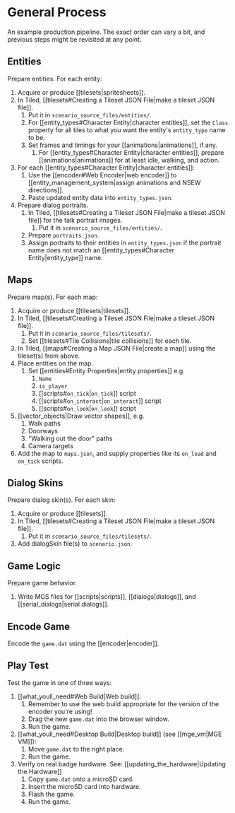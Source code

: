 # General Process

An example production pipeline. The exact order can vary a bit, and previous steps might be revisited at any point.

## Entities

Prepare entities. For each entity:

1. Acquire or produce [[tilesets|spritesheets]].
2. In Tiled, [[tilesets#Creating a Tileset JSON File|make a tileset JSON file]].
	1. Put it in `scenario_source_files/entities/`.
	2. For [[entity_types#Character Entity|character entities]], set the `Class` property for all tiles to what you want the entity's `entity_type` name to be.
	3. Set frames and timings for your [[animations|animations]], if any.
		1. For [[entity_types#Character Entity|character entities]], prepare [[animations|animations]] for at least idle, walking, and action.
3. For each [[entity_types#Character Entity|character entities]]:
	1. Use the [[encoder#Web Encoder|web encoder]] to [[entity_management_system|assign animations and NSEW directions]].
	2. Paste updated entity data into `entity_types.json`.
4. Prepare dialog portraits.
	1. In Tiled, [[tilesets#Creating a Tileset JSON File|make a tileset JSON file]] for the talk portrait images.
		1. Put it in `scenario_source_files/entities/`.
	2. Prepare `portraits.json`.
	3. Assign portraits to their entities in `entity_types.json` if the portrait name does not match an [[entity_types#Character Entity|entity_type]] name.

## Maps

Prepare map(s). For each map:

1. Acquire or produce [[tilesets|tilesets]].
2. In Tiled, [[tilesets#Creating a Tileset JSON File|make a tileset JSON file]].
	1. Put it in `scenario_source_files/tilesets/`.
	2. Set [[tilesets#Tile Collisions|tile collisions]] for each tile.
3. In Tiled, [[maps#Creating a Map JSON File|create a map]] using the tileset(s) from above.
4. Place entities on the map.
	1. Set [[entities#Entity Properties|entity properties]] e.g.
		1. `Name`
		2. `is_player`
		3. [[scripts#`on_tick`|`on_tick`]] script
		4. [[scripts#`on_interact`|`on_interact`]] script
		5. [[scripts#`on_look`|`on_look`]] script
5. [[vector_objects|Draw vector shapes]], e.g.
	1. Walk paths
	2. Doorways
	3. "Walking out the door" paths
	4. Camera targets
6. Add the map to `maps.json`, and supply properties like its `on_load` and `on_tick` scripts.

## Dialog Skins

Prepare dialog skin(s). For each skin:

1. Acquire or produce [[tilesets]].
2. In Tiled, [[tilesets#Creating a Tileset JSON File|make a tileset JSON file]].
	1. Put it in `scenario_source_files/tilesets/`.
3. Add dialogSkin file(s) to `scenario.json`.

## Game Logic

Prepare game behavior.

1. Write MGS files for [[scripts|scripts]], [[dialogs|dialogs]], and [[serial_dialogs|serial dialogs]].

## Encode Game

Encode the `game.dat` using the [[encoder|encoder]].

## Play Test

Test the game in one of three ways:

1. [[what_youll_need#Web Build|Web build]]:
	1. Remember to use the web build appropriate for the version of the encoder you're using!
	2. Drag the new `game.dat` into the browser window.
	3. Run the game.
2. [[what_youll_need#Desktop Build|Desktop build]] (see [[mge_vm|MGE VM]]):
	1. Move `game.dat` to the right place.
	2. Run the game.
3. Verify on real badge hardware. See: [[updating_the_hardware|Updating the Hardware]]
	1. Copy `game.dat` onto a microSD card.
	2. Insert the microSD card into hardware.
	3. Flash the game.
	4. Run the game.
